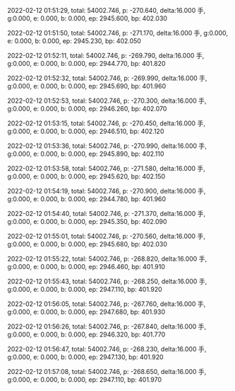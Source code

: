 2022-02-12 01:51:29, total: 54002.746, p: -270.640, delta:16.000 手, g:0.000, e: 0.000, b: 0.000, ep: 2945.600, bp: 402.030

2022-02-12 01:51:50, total: 54002.746, p: -271.170, delta:16.000 手, g:0.000, e: 0.000, b: 0.000, ep: 2945.230, bp: 402.050

2022-02-12 01:52:11, total: 54002.746, p: -269.790, delta:16.000 手, g:0.000, e: 0.000, b: 0.000, ep: 2944.770, bp: 401.820

2022-02-12 01:52:32, total: 54002.746, p: -269.990, delta:16.000 手, g:0.000, e: 0.000, b: 0.000, ep: 2945.690, bp: 401.960

2022-02-12 01:52:53, total: 54002.746, p: -270.300, delta:16.000 手, g:0.000, e: 0.000, b: 0.000, ep: 2946.260, bp: 402.070

2022-02-12 01:53:15, total: 54002.746, p: -270.450, delta:16.000 手, g:0.000, e: 0.000, b: 0.000, ep: 2946.510, bp: 402.120

2022-02-12 01:53:36, total: 54002.746, p: -270.990, delta:16.000 手, g:0.000, e: 0.000, b: 0.000, ep: 2945.890, bp: 402.110

2022-02-12 01:53:58, total: 54002.746, p: -271.580, delta:16.000 手, g:0.000, e: 0.000, b: 0.000, ep: 2945.620, bp: 402.150

2022-02-12 01:54:19, total: 54002.746, p: -270.900, delta:16.000 手, g:0.000, e: 0.000, b: 0.000, ep: 2944.780, bp: 401.960

2022-02-12 01:54:40, total: 54002.746, p: -271.370, delta:16.000 手, g:0.000, e: 0.000, b: 0.000, ep: 2945.350, bp: 402.090

2022-02-12 01:55:01, total: 54002.746, p: -270.560, delta:16.000 手, g:0.000, e: 0.000, b: 0.000, ep: 2945.680, bp: 402.030

2022-02-12 01:55:22, total: 54002.746, p: -268.820, delta:16.000 手, g:0.000, e: 0.000, b: 0.000, ep: 2946.460, bp: 401.910

2022-02-12 01:55:43, total: 54002.746, p: -268.250, delta:16.000 手, g:0.000, e: 0.000, b: 0.000, ep: 2947.110, bp: 401.920

2022-02-12 01:56:05, total: 54002.746, p: -267.760, delta:16.000 手, g:0.000, e: 0.000, b: 0.000, ep: 2947.680, bp: 401.930

2022-02-12 01:56:26, total: 54002.746, p: -267.840, delta:16.000 手, g:0.000, e: 0.000, b: 0.000, ep: 2946.320, bp: 401.770

2022-02-12 01:56:47, total: 54002.746, p: -268.230, delta:16.000 手, g:0.000, e: 0.000, b: 0.000, ep: 2947.130, bp: 401.920

2022-02-12 01:57:08, total: 54002.746, p: -268.650, delta:16.000 手, g:0.000, e: 0.000, b: 0.000, ep: 2947.110, bp: 401.970